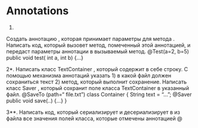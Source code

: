 # Annotations

1.
Создать аннотацию , которая принимает параметры для метода . Написать код, который
вызовет метод, помеченный этой аннотацией, и передаст параметры аннотации в
вызываемый метод.
@Test(a=2, b=5)
public void test(
int a, int b) {…}

2*.
Написать класс TextContainer , который содержит в себе строку. С помощью механизма
аннотаций указать 1) в какой файл должен сохраниться текст 2) метод, который выполнит
сохранение. Написать класс Saver , который сохранит поле класса TextContainer в указанный
файл.
@SaveTo (path=“ file.txt”)
class Container {
    String text = “…”;
    @Saver
    public void save(..) {…}
  }

3**.
Написать код, который сериализирует и десериализирует в из файла все значения полей
класса, которые отмечены аннотацией @